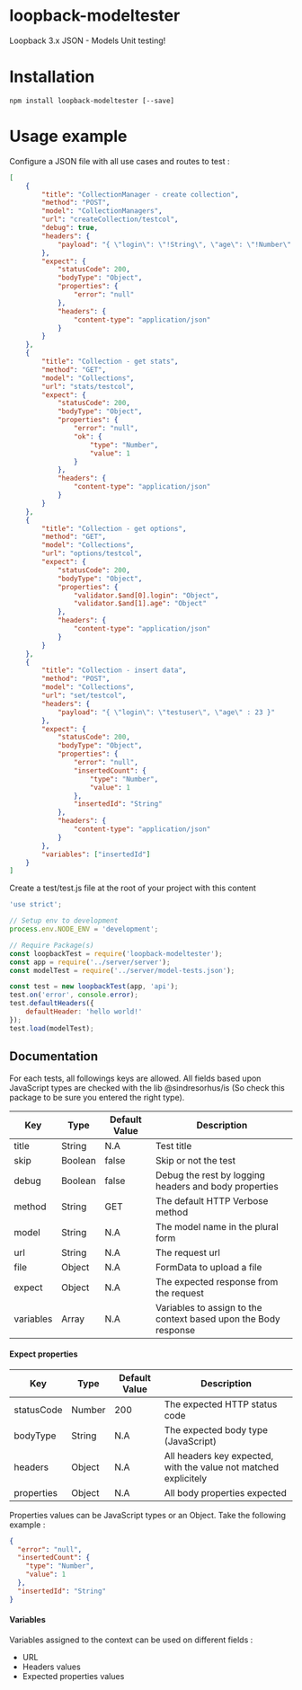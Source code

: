 # loopback-modeltester
Loopback 3.x JSON - Models Unit testing!

# Installation

```
npm install loopback-modeltester [--save]
```

# Usage example

Configure a JSON file with all use cases and routes to test : 

```json
[
	{
		"title": "CollectionManager - create collection",
		"method": "POST",
		"model": "CollectionManagers",
		"url": "createCollection/testcol",
		"debug": true,
		"headers": {
			"payload": "{ \"login\": \"!String\", \"age\": \"!Number\" }"
		},
		"expect": {
			"statusCode": 200,
			"bodyType": "Object",
			"properties": {
				"error": "null"
			},
			"headers": {
				"content-type": "application/json"
			}
		}
	},
	{
		"title": "Collection - get stats",
		"method": "GET",
		"model": "Collections",
		"url": "stats/testcol",
		"expect": {
			"statusCode": 200,
			"bodyType": "Object",
			"properties": {
				"error": "null",
				"ok": {
					"type": "Number",
					"value": 1
				}
			},
			"headers": {
				"content-type": "application/json"
			}
		}
	},
	{
		"title": "Collection - get options",
		"method": "GET",
		"model": "Collections",
		"url": "options/testcol",
		"expect": {
			"statusCode": 200,
			"bodyType": "Object",
			"properties": {
				"validator.$and[0].login": "Object",
				"validator.$and[1].age": "Object"
			},
			"headers": {
				"content-type": "application/json"
			}
		}
	},
	{
		"title": "Collection - insert data",
		"method": "POST",
		"model": "Collections",
		"url": "set/testcol",
		"headers": {
			"payload": "{ \"login\": \"testuser\", \"age\" : 23 }"
		},
		"expect": {
			"statusCode": 200,
			"bodyType": "Object",
			"properties": {
				"error": "null",
				"insertedCount": {
					"type": "Number",
					"value": 1
				},
				"insertedId": "String"
			},
			"headers": {
				"content-type": "application/json"
			}
		},
		"variables": ["insertedId"]
	}
]
```

Create a test/test.js file at the root of your project with this content 

```js
'use strict';

// Setup env to development
process.env.NODE_ENV = 'development';

// Require Package(s)
const loopbackTest = require('loopback-modeltester');
const app = require('../server/server');
const modelTest = require('../server/model-tests.json');

const test = new loopbackTest(app, 'api');
test.on('error', console.error);
test.defaultHeaders({
	defaultHeader: 'hello world!'
});
test.load(modelTest);

```

## Documentation

For each tests, all followings keys are allowed. All fields based upon JavaScript types are checked with the lib @sindresorhus/is (So check this package to be sure you entered the right type).

| Key | Type | Default Value | Description |
| --- | --- | --- | --- |
| title | String | N.A | Test title |
| skip | Boolean | false | Skip or not the test |
| debug | Boolean | false | Debug the rest by logging headers and body properties |
| method | String | GET | The default HTTP Verbose method |
| model | String | N.A | The model name in the plural form |
| url | String | N.A | The request url |
| file | Object | N.A | FormData to upload a file |
| expect | Object | N.A | The expected response from the request |
| variables | Array | N.A | Variables to assign to the context based upon the Body response | 

#### Expect properties

| Key | Type | Default Value | Description |
| --- | --- | --- | --- |
| statusCode | Number | 200 | The expected HTTP status code |
| bodyType | String | N.A | The expected body type (JavaScript) |
| headers | Object | N.A | All headers key expected, with the value not matched explicitely |
| properties | Object | N.A | All body properties expected |

Properties values can be JavaScript types or an Object. Take the following example : 

```json
{
  "error": "null",
  "insertedCount": {
    "type": "Number",
    "value": 1
  },
  "insertedId": "String"
}
```

#### Variables

Variables assigned to the context can be used on different fields : 

- URL
- Headers values
- Expected properties values